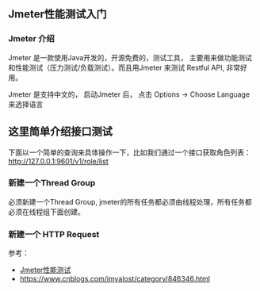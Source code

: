 ## Jmeter性能测试入门
### Jmeter 介绍
Jmeter  是一款使用Java开发的，开源免费的，测试工具， 主要用来做功能测试和性能测试（压力测试/负载测试）。而且用Jmeter 来测试 Restful API, 非常好用。

Jmeter 是支持中文的， 启动Jmeter 后， 点击 Options -> Choose Language  来选择语言
## 这里简单介绍接口测试 
下面以一个简单的查询来具体操作一下，比如我们通过一个接口获取角色列表：http://127.0.0.1:9601/v1/role/list
### 新建一个Thread Group
必须新建一个Thread Group,  jmeter的所有任务都必须由线程处理，所有任务都必须在线程组下面创建。

### 新建一个 HTTP Request

参考：
* [Jmeter性能测试](http://www.testclass.net/jmeter)
* https://www.cnblogs.com/imyalost/category/846346.html

